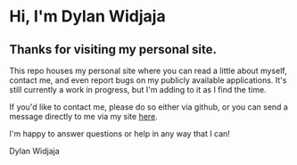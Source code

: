 # Hi, I'm Dylan Widjaja

## Thanks for visiting my personal site.

This repo houses my personal site where you can read a little about myself, contact me, and even report bugs on my publicly available applications.
It's still currently a work in progress, but I'm adding to it as I find the time.

If you'd like to contact me, please do so either via github, or you can send a message directly to me via my site [here](https://dylanwidjaja.com/contact).

I'm happy to answer questions or help in any way that I can!


Dylan Widjaja
